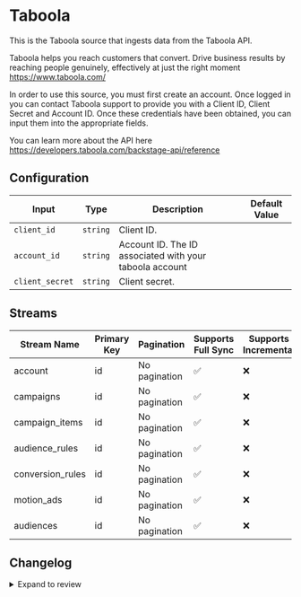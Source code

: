 # Taboola
This is the Taboola source that ingests data from the Taboola API.

Taboola helps you reach customers that convert. Drive business results by reaching people genuinely, effectively at just the right moment https://www.taboola.com/

In order to use this source, you must first create an account. Once logged in you can contact Taboola support to provide you with a Client ID, Client Secret and Account ID. Once these credentials have been obtained, you can input them into the appropriate fields.

You can learn more about the API here https://developers.taboola.com/backstage-api/reference

## Configuration

| Input | Type | Description | Default Value |
|-------|------|-------------|---------------|
| `client_id` | `string` | Client ID.  |  |
| `account_id` | `string` | Account ID. The ID associated with your taboola account |  |
| `client_secret` | `string` | Client secret.  |  |

## Streams
| Stream Name | Primary Key | Pagination | Supports Full Sync | Supports Incremental |
|-------------|-------------|------------|---------------------|----------------------|
| account | id | No pagination | ✅ |  ❌  |
| campaigns | id | No pagination | ✅ |  ❌  |
| campaign_items | id | No pagination | ✅ |  ❌  |
| audience_rules | id | No pagination | ✅ |  ❌  |
| conversion_rules | id | No pagination | ✅ |  ❌  |
| motion_ads | id | No pagination | ✅ |  ❌  |
| audiences | id | No pagination | ✅ |  ❌  |

## Changelog

<details>
  <summary>Expand to review</summary>

| Version          | Date              | Pull Request | Subject        |
|------------------|-------------------|--------------|----------------|
| 0.0.15 | 2025-04-05 | [57466](https://github.com/airbytehq/airbyte/pull/57466) | Update dependencies |
| 0.0.14 | 2025-03-29 | [56829](https://github.com/airbytehq/airbyte/pull/56829) | Update dependencies |
| 0.0.13 | 2025-03-22 | [56261](https://github.com/airbytehq/airbyte/pull/56261) | Update dependencies |
| 0.0.12 | 2025-03-08 | [55604](https://github.com/airbytehq/airbyte/pull/55604) | Update dependencies |
| 0.0.11 | 2025-03-01 | [55149](https://github.com/airbytehq/airbyte/pull/55149) | Update dependencies |
| 0.0.10 | 2025-02-22 | [54463](https://github.com/airbytehq/airbyte/pull/54463) | Update dependencies |
| 0.0.9 | 2025-02-15 | [52407](https://github.com/airbytehq/airbyte/pull/52407) | Update dependencies |
| 0.0.8 | 2025-01-18 | [52000](https://github.com/airbytehq/airbyte/pull/52000) | Update dependencies |
| 0.0.7 | 2025-01-11 | [51453](https://github.com/airbytehq/airbyte/pull/51453) | Update dependencies |
| 0.0.6 | 2024-12-28 | [50826](https://github.com/airbytehq/airbyte/pull/50826) | Update dependencies |
| 0.0.5 | 2024-12-21 | [50356](https://github.com/airbytehq/airbyte/pull/50356) | Update dependencies |
| 0.0.4 | 2024-12-14 | [49754](https://github.com/airbytehq/airbyte/pull/49754) | Update dependencies |
| 0.0.3 | 2024-12-12 | [49409](https://github.com/airbytehq/airbyte/pull/49409) | Update dependencies |
| 0.0.2 | 2024-12-11 | [49114](https://github.com/airbytehq/airbyte/pull/49114) | Starting with this version, the Docker image is now rootless. Please note that this and future versions will not be compatible with Airbyte versions earlier than 0.64 |
| 0.0.1 | 2024-10-28 | | Initial release by [@aazam-gh](https://github.com/aazam-gh) via Connector Builder |

</details>
